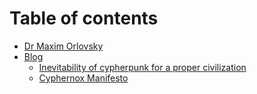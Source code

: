 # Table of contents

* [Dr Maxim Orlovsky](README.md)
* [Blog](blog/README.md)
  * [Inevitability of cypherpunk for a proper civilization](blog/inevitability-of-cypherpunk-for-a-proper-civilization.md)
  * [Cyphernox Manifesto](blog/cyphernox-manifesto.md)
